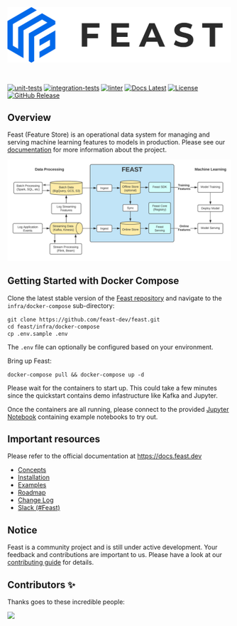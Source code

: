 <p align="center">
    <a href="https://feast.dev/">
      <img src="docs/assets/feast_logo.png" width="550">
    </a>
</p>
<br />

[![unit-tests](https://github.com/feast-dev/feast/actions/workflows/unit_tests.yml/badge.svg?branch=master&event=push)](https://github.com/feast-dev/feast/actions/workflows/unit_tests.yml)
[![integration-tests](https://github.com/feast-dev/feast/actions/workflows/integration_tests.yml/badge.svg?branch=master&event=push)](https://github.com/feast-dev/feast/actions/workflows/integration_tests.yml)
[![linter](https://github.com/feast-dev/feast/actions/workflows/linter.yml/badge.svg?branch=master&event=push)](https://github.com/feast-dev/feast/actions/workflows/linter.yml)
[![Docs Latest](https://img.shields.io/badge/docs-latest-blue.svg)](https://docs.feast.dev/)
[![License](https://img.shields.io/badge/license-Apache%202.0-blue)](https://github.com/feast-dev/feast/blob/master/LICENSE)
[![GitHub Release](https://img.shields.io/github/v/release/feast-dev/feast.svg?style=flat&sort=semver&color=blue)](https://github.com/feast-dev/feast/releases)

## Overview

Feast (Feature Store) is an operational data system for managing and serving machine learning features to models in production. Please see our [documentation](https://docs.feast.dev/) for more information about the project.

![](docs/architecture.png)

## Getting Started with Docker Compose

Clone the latest stable version of the [Feast repository](https://github.com/feast-dev/feast/) and navigate to the `infra/docker-compose` sub-directory:

```
git clone https://github.com/feast-dev/feast.git
cd feast/infra/docker-compose
cp .env.sample .env
```

The `.env` file can optionally be configured based on your environment.

Bring up Feast:
```
docker-compose pull && docker-compose up -d
```
Please wait for the containers to start up. This could take a few minutes since the quickstart contains demo infastructure like Kafka and Jupyter.

Once the containers are all running, please connect to the provided [Jupyter Notebook](http://localhost:8888/tree/minimal) containing example notebooks to try out.

## Important resources

Please refer to the official documentation at <https://docs.feast.dev>

 * [Concepts](https://docs.feast.dev/concepts/overview)
 * [Installation](https://docs.feast.dev/getting-started)
 * [Examples](https://github.com/feast-dev/feast/blob/master/examples/)
 * [Roadmap](https://docs.feast.dev/roadmap)
 * [Change Log](https://github.com/feast-dev/feast/blob/master/CHANGELOG.md)
 * [Slack (#Feast)](https://join.slack.com/t/tectonfeast/shared_invite/zt-n7pl8gnb-H7dLlH9yQsgbchOp36ZUxQ)

## Notice

Feast is a community project and is still under active development. Your feedback and contributions are important to us. Please have a look at our [contributing guide](https://docs.feast.dev/contributing/contributing) for details.

## Contributors ✨

Thanks goes to these incredible people:

<a href="https://github.com/feast-dev/feast/graphs/contributors">
  <img src="https://contrib.rocks/image?repo=feast-dev/feast" />
</a>

